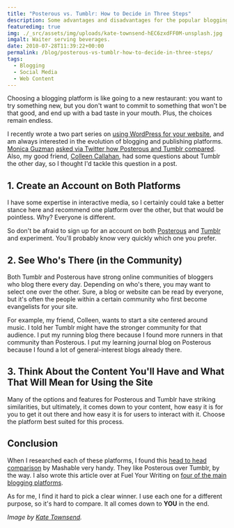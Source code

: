 ```yaml
---
title: "Posterous vs. Tumblr: How to Decide in Three Steps"
description: Some advantages and disadvantages for the popular blogging services.
featuredimg: true
img: ./_src/assets/img/uploads/kate-townsend-hEC6zxdFF0M-unsplash.jpg
imgalt: Waiter serving beverages.
date: 2010-07-28T11:39:22+00:00
permalink: /blog/posterous-vs-tumblr-how-to-decide-in-three-steps/
tags:
  - Blogging
  - Social Media
  - Web Content
---
```


Choosing a blogging platform is like going to a new restaurant: you want to try something new, but you don't want to commit to something that won't be that good, and end up with a bad taste in your mouth. Plus, the choices remain endless.

I recently wrote a two part series on [using WordPress for your website](http://davidakennedy.com/2010/06/18/to-use-wordpress-or-to-not-use-wordpress/), and am always interested in the evolution of blogging and publishing platforms. [Monica Guzman](http://www.moniguzman.com/) [asked via Twitter how Posterous and Tumblr compared](http://twitter.com/moniguzman/status/18936712759). Also, my good friend, [Colleen Callahan](http://www.collcallahan.com/), had some questions about Tumblr the other day, so I thought I'd tackle this question in a post.

## 1. Create an Account on Both Platforms

I have some expertise in interactive media, so I certainly could take a better stance here and recommend one platform over the other, but that would be pointless. Why? Everyone is different.

So don't be afraid to sign up for an account on both [Posterous](http://posterous.com/) and [Tumblr](http://tumblr.com/) and experiment. You'll probably know very quickly which one you prefer.

## 2. See Who's There (in the Community)

Both Tumblr and Posterous have strong online communities of bloggers who blog there every day. Depending on who's there, you may want to select one over the other. Sure, a blog or website can be read by everyone, but it's often the people within a certain community who first become evangelists for your site.

For example, my friend, Colleen, wants to start a site centered around music. I told her Tumblr might have the stronger community for that audience. I put my running blog there because I found more runners in that community than Posterous. I put my learning journal blog on Posterous because I found a lot of general-interest blogs already there.

## 3. Think About the Content You'll Have and What That Will Mean for Using the Site

Many of the options and features for Posterous and Tumblr have striking similarities, but ultimately, it comes down to your content, how easy it is for you to get it out there and how easy it is for users to interact with it. Choose the platform best suited for this process.

## Conclusion

When I researched each of these platforms, I found this [head to head comparison](http://mashable.com/2009/06/29/posterous-vs-tumblr/) by Mashable very handy. They like Posterous over Tumblr, by the way. I also wrote this article over at Fuel Your Writing on [four of the main blogging platforms](http://www.fuelyourwriting.com/the-pros-and-cons-of-four-major-blogging-platforms-for-writers/).

As for me, I find it hard to pick a clear winner. I use each one for a different purpose, so it's hard to compare. It all comes down to **YOU** in the end.

_Image by [Kate Townsend](https://unsplash.com/photos/hEC6zxdFF0M)._
